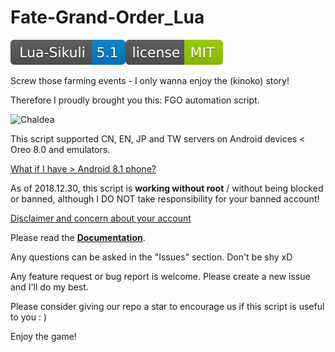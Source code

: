 # Fate-Grand-Order_Lua
[![Lua-5.1-Sikuli](https://raw.githubusercontent.com/29988122/Fate-Grand-Order_Lua/master/docs/Lua--Sikuli-5.1-blue.svg)](http://www.sikuli.org/)[![GitHub license](https://raw.githubusercontent.com/29988122/Fate-Grand-Order_Lua/master/docs/media/Fate-Grand-Order_Lua.svg)](https://github.com/29988122/Fate-Grand-Order_Lua/blob/master/LICENSE)

Screw those farming events - I only wanna enjoy the (kinoko) story!

Therefore I proudly brought you this: FGO automation script.

<p>
	<img alt="Chaldea" src="https://camo.githubusercontent.com/19a9a5e1023613c01ba79aa1d03cae17d201f610/68747470733a2f2f7669676e65747465312e77696b69612e6e6f636f6f6b69652e6e65742f666174656772616e646f726465722f696d616765732f322f32642f4368616c6465615f53656375726974795f4f7267616e697a6174696f6e5f4c6f676f2e706e672f7265766973696f6e2f6c61746573742f7363616c652d746f2d77696474682d646f776e2f323030303f63623d3230313631313139303833333437" width="400"/>
</p>

This script supported CN, EN, JP and TW servers on Android devices < Oreo 8.0 and emulators.

[What if I have > Android 8.1 phone?](https://29988122.github.io/Fate-Grand-Order_Lua/android81.md)

As of 2018.12.30, this script is **working without root** / without being blocked or banned, although I DO NOT take responsibility for your banned account! 

[Disclaimer and concern about your account](https://29988122.github.io/Fate-Grand-Order_Lua/account-safety.md)

Please read the **[Documentation](https://29988122.github.io/Fate-Grand-Order_Lua/)**.

Any questions can be asked in the "Issues" section. Don't be shy xD

Any feature request or bug report is welcome. Please create a new issue and I'll do my best.

Please consider giving our repo a star to encourage us if this script is useful to you : )

Enjoy the game!